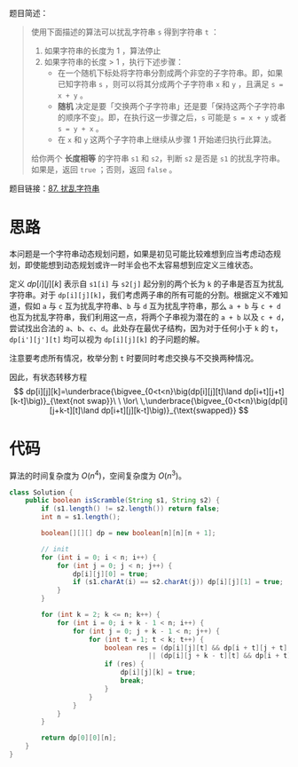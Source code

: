 题目简述：

> 使用下面描述的算法可以扰乱字符串 `s` 得到字符串 `t` ：
>
> 1. 如果字符串的长度为 1 ，算法停止
> 2. 如果字符串的长度 > 1 ，执行下述步骤：
>    - 在一个随机下标处将字符串分割成两个非空的子字符串。即，如果已知字符串 `s` ，则可以将其分成两个子字符串 `x` 和 `y` ，且满足 `s = x + y` 。
>    - **随机** 决定是要「交换两个子字符串」还是要「保持这两个子字符串的顺序不变」。即，在执行这一步骤之后，`s` 可能是 `s = x + y` 或者 `s = y + x` 。
>    - 在 `x` 和 `y` 这两个子字符串上继续从步骤 1 开始递归执行此算法。
>
> 给你两个 **长度相等** 的字符串 `s1` 和 `s2`，判断 `s2` 是否是 `s1` 的扰乱字符串。如果是，返回 `true` ；否则，返回 `false` 。

题目链接：[87. 扰乱字符串](https://leetcode.cn/problems/scramble-string/)

# 思路

本问题是一个字符串动态规划问题，如果是初见可能比较难想到应当考虑动态规划，即使能想到动态规划或许一时半会也不太容易想到应定义三维状态。

定义 $dp[i][j][k]$ 表示自 `s1[i]` 与 `s2[j]` 起分别的两个长为 `k` 的子串是否互为扰乱字符串。对于 `dp[i][j][k]`，我们考虑两子串的所有可能的分割。根据定义不难知道，假如 `a` 与 `c` 互为扰乱字符串、`b` 与 `d` 互为扰乱字符串，那么 `a + b` 与 `c + d` 也互为扰乱字符串，我们利用这一点，将两个子串视为潜在的 `a + b` 以及 `c + d`，尝试找出合法的 `a`、`b`、`c`、`d`。此处存在最优子结构，因为对于任何小于 `k` 的 `t`，`dp[i'][j'][t]` 均可以视为 `dp[i][j][k]` 的子问题的解。

注意要考虑所有情况，枚举分割 `t` 时要同时考虑交换与不交换两种情况。

因此，有状态转移方程
$$
dp[i][j][k]=\underbrace{\bigvee_{0<t<n}\big(dp[i][j][t]\land dp[i+t][j+t][k-t]\big)}_{\text{not swap}}\ \ \lor\ \,\underbrace{\bigvee_{0<t<n}\big(dp[i][j+k-t][t]\land dp[i+t][j][k-t]\big)}_{\text{swapped}}
$$

# 代码

算法的时间复杂度为 $O(n^4)$，空间复杂度为 $O(n^3)$。

```java
class Solution {
    public boolean isScramble(String s1, String s2) {
        if (s1.length() != s2.length()) return false;
        int n = s1.length();

        boolean[][][] dp = new boolean[n][n][n + 1];

        // init
        for (int i = 0; i < n; i++) {
            for (int j = 0; j < n; j++) {
                dp[i][j][0] = true;
                if (s1.charAt(i) == s2.charAt(j)) dp[i][j][1] = true;
            }
        }

        for (int k = 2; k <= n; k++) {
            for (int i = 0; i + k - 1 < n; i++) {
                for (int j = 0; j + k - 1 < n; j++) {
                    for (int t = 1; t < k; t++) {
                        boolean res = (dp[i][j][t] && dp[i + t][j + t][k - t])
                                   || (dp[i][j + k - t][t] && dp[i + t][j][k - t]);
                        if (res) {
                            dp[i][j][k] = true;
                            break;
                        }
                    }
                }
            }
        }

        return dp[0][0][n];
    }
}
```

